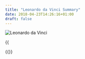 ```yaml
---
title: "Leonardo da Vinci Summary"
date: 2018-04-23T14:26:16+01:00
draft: false
---
```


![Leonardo da Vinci](/images/leonardodavincisummary/leonardodavinci.jpg?height=35pc)

{{<audio src="leonardodavincisummary.en.mp3">}}

{{<readfile file="/articles/leonardodavincisummary.en.md" markdown="true">}}
